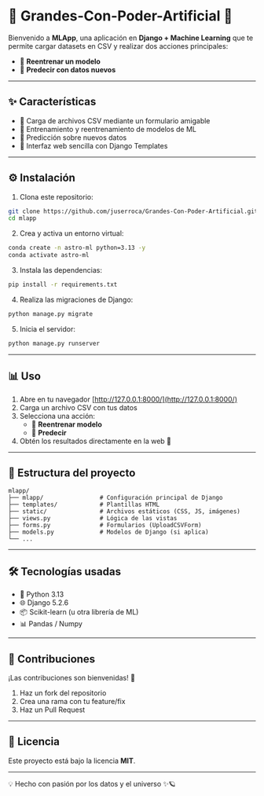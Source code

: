 # 🌌 Grandes-Con-Poder-Artificial 🚀

Bienvenido a **MLApp**, una aplicación en **Django + Machine Learning** que te permite cargar datasets en CSV y realizar dos acciones principales:

- 🔄 **Reentrenar un modelo**
- 🔮 **Predecir con datos nuevos**

---

## ✨ Características

- 📂 Carga de archivos CSV mediante un formulario amigable
- 🧠 Entrenamiento y reentrenamiento de modelos de ML
- 🔎 Predicción sobre nuevos datos
- 🎨 Interfaz web sencilla con Django Templates

---

## ⚙️ Instalación

1. Clona este repositorio:

```bash
git clone https://github.com/juserroca/Grandes-Con-Poder-Artificial.git
cd mlapp
```

2. Crea y activa un entorno virtual:

```bash
conda create -n astro-ml python=3.13 -y
conda activate astro-ml
```

3. Instala las dependencias:

```bash
pip install -r requirements.txt
```

4. Realiza las migraciones de Django:

```bash
python manage.py migrate
```

5. Inicia el servidor:

```bash
python manage.py runserver
```

---

## 📊 Uso

1. Abre en tu navegador [http://127.0.0.1:8000/](http://127.0.0.1:8000/)
2. Carga un archivo CSV con tus datos
3. Selecciona una acción:
   - 🔄 **Reentrenar modelo**
   - 🔮 **Predecir**
4. Obtén los resultados directamente en la web 🎉

---

## 📂 Estructura del proyecto

```
mlapp/
├── mlapp/                # Configuración principal de Django
├── templates/            # Plantillas HTML
├── static/               # Archivos estáticos (CSS, JS, imágenes)
├── views.py              # Lógica de las vistas
├── forms.py              # Formularios (UploadCSVForm)
├── models.py             # Modelos de Django (si aplica)
└── ...
```

---

## 🛠 Tecnologías usadas

- 🐍 Python 3.13
- 🌐 Django 5.2.6
- 📦 Scikit-learn (u otra librería de ML)
- 📊 Pandas / Numpy

---

## 🤝 Contribuciones

¡Las contribuciones son bienvenidas! 🎉

1. Haz un fork del repositorio
2. Crea una rama con tu feature/fix
3. Haz un Pull Request

---

## 📜 Licencia

Este proyecto está bajo la licencia **MIT**.

---

💡 Hecho con pasión por los datos y el universo ✨🪐
